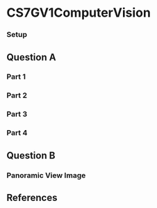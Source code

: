# CS7GV1ComputerVision

### Setup

## Question A

### Part 1

### Part 2

### Part 3

### Part 4

## Question B

### Panoramic View Image

## References
